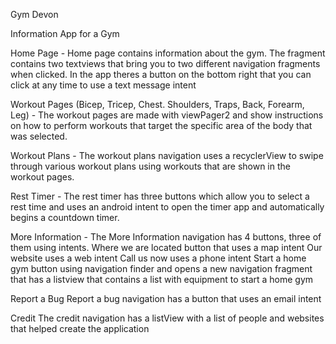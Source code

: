 Gym Devon

Information App for a Gym

Home Page -
  Home page contains information about the gym. The fragment contains two textviews that bring you to two different navigation fragments when clicked.
  In the app theres a button on the bottom right that you can click at any time to use a text message intent

Workout Pages (Bicep, Tricep, Chest. Shoulders, Traps, Back, Forearm, Leg) -
  The workout pages are made with viewPager2 and show instructions on how to perform workouts that target the specific area of the body that was selected.

Workout Plans - 
  The workout plans navigation uses a recyclerView to swipe through various workout plans using workouts that are shown in the workout pages.

Rest Timer -
  The rest timer has three buttons which allow you to select a rest time and uses an android intent to open the timer app and automatically begins a countdown timer.

More Information - 
  The More Information navigation has 4 buttons, three of them using intents.
    Where we are located button that uses a map intent
    Our website uses a web intent
    Call us now uses a phone intent
    Start a home gym button using navigation finder and opens a new navigation fragment that has a listview that contains a list with equipment to start a home gym

Report a Bug
  Report a bug navigation has a button that uses an email intent

Credit
  The credit navigation has a listView with a list of people and websites that helped create the application
